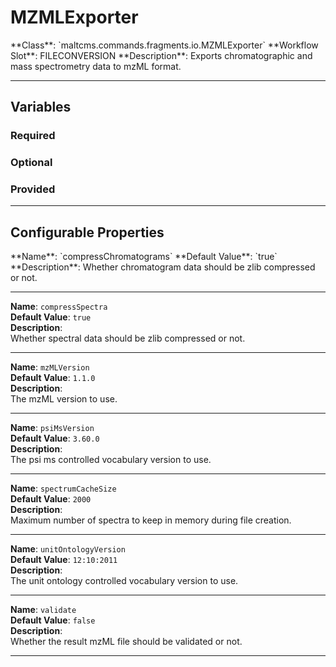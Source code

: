 <h1>MZMLExporter</h1>
**Class**: `maltcms.commands.fragments.io.MZMLExporter`  
**Workflow Slot**: FILECONVERSION  
**Description**: Exports chromatographic and mass spectrometry data to mzML format.  

---

<h2>Variables</h2>
<h3>Required</h3>

<h3>Optional</h3>

<h3>Provided</h3>


---

<h2>Configurable Properties</h2>
**Name**: `compressChromatograms`  
**Default Value**: `true`  
**Description**:  
Whether chromatogram data should be zlib compressed or not.  

---

**Name**: `compressSpectra`  
**Default Value**: `true`  
**Description**:  
Whether spectral data should be zlib compressed or not.  

---

**Name**: `mzMLVersion`  
**Default Value**: `1.1.0`  
**Description**:  
The mzML version to use.  

---

**Name**: `psiMsVersion`  
**Default Value**: `3.60.0`  
**Description**:  
The psi ms controlled vocabulary version to use.  

---

**Name**: `spectrumCacheSize`  
**Default Value**: `2000`  
**Description**:  
Maximum number of spectra to keep in memory during file creation.  

---

**Name**: `unitOntologyVersion`  
**Default Value**: `12:10:2011`  
**Description**:  
The unit ontology controlled vocabulary version to use.  

---

**Name**: `validate`  
**Default Value**: `false`  
**Description**:  
Whether the result mzML file should be validated or not.  

---


